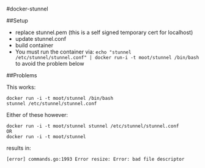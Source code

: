 #docker-stunnel

##Setup

 - replace stunnel.pem (this is a self signed temporary cert for localhost)
 - update stunnel.conf
 - build container
 - You must run the container via: `echo "stunnel /etc/stunnel/stunnel.conf" | docker run-i -t moot/stunnel /bin/bash` to avoid the problem below

##Problems


This works:
 ```
 docker run -i -t moot/stunnel /bin/bash  
 stunnel /etc/stunnel/stunnel.conf
 ```

Either of these however:
```
docker run -i -t moot/stunnel stunnel /etc/stunnel/stunnel.conf
OR
docker run -i -t moot/stunnel
```
results in:
```
[error] commands.go:1993 Error resize: Error: bad file descriptor 
```
